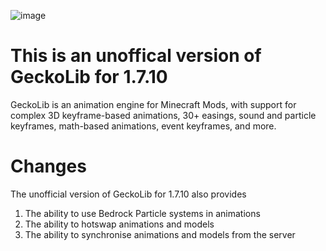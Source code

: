 ![image](https://github.com/Goodbird-git/Geckolib3-1.7.10/assets/80464896/42ef909a-fe97-4395-83c6-b618e89ab6df)

# This is an unoffical version of GeckoLib for 1.7.10
GeckoLib is an animation engine for Minecraft Mods, with support for complex 3D keyframe-based animations, 30+ easings, sound and particle keyframes, math-based animations, event keyframes, and more.
# Changes
The unofficial version of GeckoLib for 1.7.10 also provides 
1) The ability to use Bedrock Particle systems in animations
2) The ability to hotswap animations and models
3) The ability to synchronise animations and models from the server 
